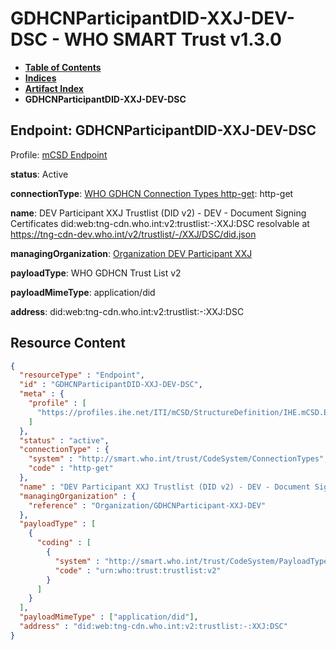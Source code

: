 # GDHCNParticipantDID-XXJ-DEV-DSC - WHO SMART Trust v1.3.0

* [**Table of Contents**](toc.md)
* [**Indices**](indices.md)
* [**Artifact Index**](artifacts.md)
* **GDHCNParticipantDID-XXJ-DEV-DSC**

## Endpoint: GDHCNParticipantDID-XXJ-DEV-DSC

Profile: [mCSD Endpoint](https://profiles.ihe.net/ITI/mCSD/4.0.0/StructureDefinition-IHE.mCSD.Endpoint.html)

**status**: Active

**connectionType**: [WHO GDHCN Connection Types http-get](CodeSystem-ConnectionTypes.md#ConnectionTypes-http-get): http-get

**name**: DEV Participant XXJ Trustlist (DID v2) - DEV - Document Signing Certificates did:web:tng-cdn.who.int:v2:trustlist:-:XXJ:DSC resolvable at https://tng-cdn-dev.who.int/v2/trustlist/-/XXJ/DSC/did.json

**managingOrganization**: [Organization DEV Participant XXJ](Organization-GDHCNParticipant-XXJ-DEV.md)

**payloadType**: WHO GDHCN Trust List v2

**payloadMimeType**: application/did

**address**: did:web:tng-cdn.who.int:v2:trustlist:-:XXJ:DSC



## Resource Content

```json
{
  "resourceType" : "Endpoint",
  "id" : "GDHCNParticipantDID-XXJ-DEV-DSC",
  "meta" : {
    "profile" : [
      "https://profiles.ihe.net/ITI/mCSD/StructureDefinition/IHE.mCSD.Endpoint"
    ]
  },
  "status" : "active",
  "connectionType" : {
    "system" : "http://smart.who.int/trust/CodeSystem/ConnectionTypes",
    "code" : "http-get"
  },
  "name" : "DEV Participant XXJ Trustlist (DID v2) - DEV - Document Signing Certificates\ndid:web:tng-cdn.who.int:v2:trustlist:-:XXJ:DSC\nresolvable at https://tng-cdn-dev.who.int/v2/trustlist/-/XXJ/DSC/did.json",
  "managingOrganization" : {
    "reference" : "Organization/GDHCNParticipant-XXJ-DEV"
  },
  "payloadType" : [
    {
      "coding" : [
        {
          "system" : "http://smart.who.int/trust/CodeSystem/PayloadTypes",
          "code" : "urn:who:trust:trustlist:v2"
        }
      ]
    }
  ],
  "payloadMimeType" : ["application/did"],
  "address" : "did:web:tng-cdn.who.int:v2:trustlist:-:XXJ:DSC"
}

```
